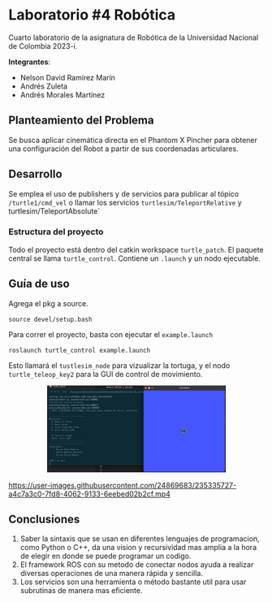 # Laboratorio #4 Robótica
Cuarto laboratorio de la asignatura de Robótica de la Universidad Nacional de Colombia 2023-i.


**Integrantes**: 
* Nelson David Ramírez Marín
* Andrés Zuleta 
* Andrés Morales Martínez


## Planteamiento del Problema 
Se busca aplicar cinemática directa en el Phantom X Pincher para obtener una configuración del Robot a partir de sus coordenadas articulares.
 
## Desarrollo 


Se emplea el uso de publishers y de servicios para publicar al tópico `/turtle1/cmd_vel` o llamar los servicios `turtlesim/TeleportRelative` y turtlesim/TeleportAbsolute`

### Estructura del proyecto 

Todo el proyecto está dentro del catkin workspace `turtle_patch`. El paquete central se llama `turtle_control`. Contiene un `.launch` y un nodo ejecutable. 

## Guía de uso
Agrega el pkg a source. 
```
source devel/setup.bash
```

Para correr el proyecto, basta con ejecutar el `example.launch`

```
roslaunch turtle_control example.launch
```

Esto llamará el `tustlesim_node` para vizualizar la tortuga, y el nodo `turtle_teleop_key2` para la GUI de control de movimiento. 

<p align="center">
 <img width="70%" src="https://github.com/mora200217/labrob-3/blob/master/assets/example_launch.png"/>
 </p> 


https://user-images.githubusercontent.com/24869683/235335727-a4c7a3c0-7fd8-4062-9133-6eebed02b2cf.mp4




## Conclusiones

1. Saber la sintaxis que se usan en diferentes lenguajes de programacion, como Python o C++, da una vision y recursividad mas amplia a la hora de elegir en donde se puede programar un codigo.
2. El framework ROS con su metodo de conectar nodos ayuda a realizar diversas operaciones de una manera rápida y sencilla.
3. Los servicios son una herramienta o método bastante util para usar subrutinas de manera mas eficiente.
